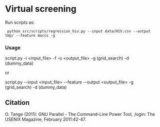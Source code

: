 # Virtual screening

Run scripts as:

```
 python src/scripts/regression_hiv.py --input data/HIV.csv --output tmp/ --feature maccs -g
```
### Usage
script.py -i <input_file> -f <featurizer> -o <output_file> -g (grid_search) -d (dummy_data)

or

script.py --input <input_file> --feature <featurizer> --output <output_file> -g (grid_search) -d (dummy_data)

## Citation
O. Tange (2011): GNU Parallel - The Command-Line Power Tool,  ;login: The USENIX Magazine, February 2011:42-47.
